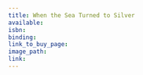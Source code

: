 ```yaml
---
title: When the Sea Turned to Silver
available:
isbn:
binding:
link_to_buy_page:
image_path:
link:
---
```

